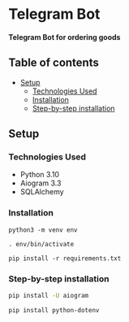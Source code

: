 # Telegram Bot

#### Telegram Bot for ordering goods

## Table of contents
* [Setup](#Setup)
    * [Technologies Used](#Technologies-Used)
    * [Installation](#Installation)
    * [Step-by-step installation](#Step-by-step-installation)



## Setup

### Technologies Used
* Python 3.10
* Aiogram 3.3
* SQLAlchemy


### Installation
```python3 -m venv env```


```. env/bin/activate```


```pip install -r requirements.txt```


### Step-by-step installation

```bash
pip install -U aiogram
```
```bash
pip install python-dotenv
```
